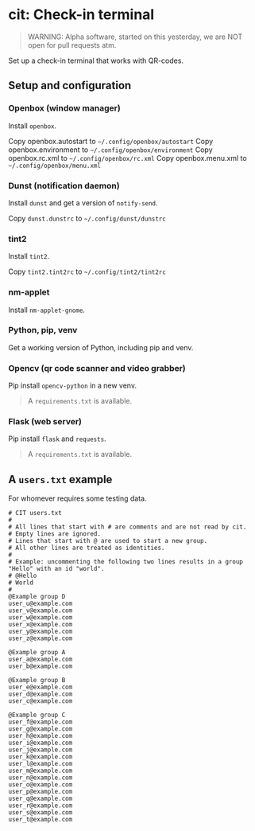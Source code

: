 # cit: Check-in terminal

> WARNING: Alpha software, started on this yesterday, we are NOT open for pull requests atm.

Set up a check-in terminal that works with QR-codes.

## Setup and configuration

### Openbox (window manager)

Install `openbox`.

Copy openbox.autostart to `~/.config/openbox/autostart`
Copy openbox.environment to `~/.config/openbox/environment`
Copy openbox.rc.xml to `~/.config/openbox/rc.xml`
Copy openbox.menu.xml to `~/.config/openbox/menu.xml`

### Dunst (notification daemon)

Install `dunst` and get a version of `notify-send`.

Copy `dunst.dunstrc` to `~/.config/dunst/dunstrc`

### tint2

Install `tint2`.

Copy `tint2.tint2rc` to `~/.config/tint2/tint2rc`

### nm-applet

Install `nm-applet-gnome`.

### Python, pip, venv

Get a working version of Python, including pip and venv.

### Opencv (qr code scanner and video grabber)

Pip install `opencv-python` in a new venv.

> A `requirements.txt` is available.

### Flask (web server)

Pip install `flask` and `requests`.

> A `requirements.txt` is available.

## A `users.txt` example

For whomever requires some testing data.

```
# CIT users.txt
#
# All lines that start with # are comments and are not read by cit.
# Empty lines are ignored.
# Lines that start with @ are used to start a new group.
# All other lines are treated as identities.
#
# Example: uncommenting the following two lines results in a group "Hello" with an id "world".
# @Hello
# World
#
@Example group D
user_u@example.com
user_v@example.com
user_w@example.com
user_x@example.com
user_y@example.com
user_z@example.com

@Example group A
user_a@example.com
user_b@example.com

@Example group B
user_e@example.com
user_d@example.com
user_c@example.com

@Example group C
user_f@example.com
user_g@example.com
user_h@example.com
user_i@example.com
user_j@example.com
user_k@example.com
user_l@example.com
user_m@example.com
user_n@example.com
user_o@example.com
user_p@example.com
user_q@example.com
user_r@example.com
user_s@example.com
user_t@example.com
```
